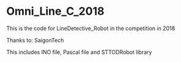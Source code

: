 # Omni_Line_C_2018

This is the code for LineDetective_Robot in the competition in 2018

Thanks to: SaigonTech

This includes INO file, Pascal file and STTODRobot library

